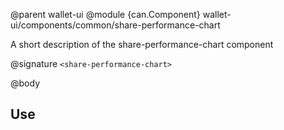 @parent wallet-ui
@module {can.Component} wallet-ui/components/common/share-performance-chart <share-performance-chart>

A short description of the share-performance-chart component

@signature `<share-performance-chart>`

@body

## Use

